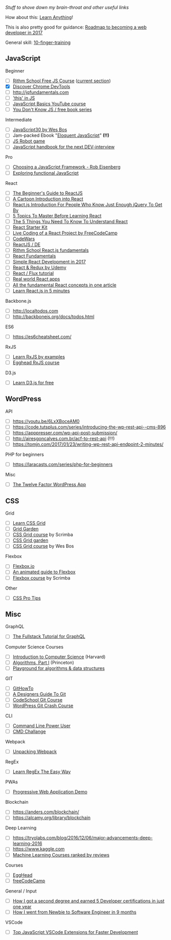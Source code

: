 *Stuff to shove down my brain-throat and other useful links*

How about this: [Learn Anything](https://learn-anything.xyz/)!

This is also pretty good for guidance: [Roadmap to becoming a web developer in 2017](https://medium.freecodecamp.org/a-roadmap-to-becoming-a-web-developer-in-2017-b6ac3dddd0cf)

General skill: [10-finger-training](https://www.schreibtrainer.com)

## JavaScript

Beginner

- [ ] [Rithm School Free JS Course](https://www.rithmschool.com/courses) ([current section](https://www.rithmschool.com/courses/intermediate-javascript-part-2/jquery-animations))
- [x] [Discover Chrome DevTools](http://discover-devtools.codeschool.com)
- [ ] http://jqfundamentals.com
- [ ] ['this' in JS](https://dev.to/rachelralston/the-this-keyword-in-javascript)
- [ ] [JavaScript Basics YouTube course](https://medium.freecodecamp.com/my-giant-javascript-basics-course-is-now-live-on-youtube-and-its-100-free-9020a21bbc27)
- [ ] [You Don't Know JS / free book series](https://github.com/getify/You-Dont-Know-JS)

Intermediate

- [ ] [JavaScript30 by Wes Bos](https://javascript30.com)
- [ ] Jam-packed Ebook "[Eloquent JavaScript](http://eloquentjavascript.net)" **(!!)**
- [ ] [JS Robot game](https://lab.reaal.me/jsrobot/)
- [ ] [JavaScript handbook for the next DEV-interview](https://medium.freecodecamp.org/the-definitive-javascript-handbook-for-a-developer-interview-44ffc6aeb54e)

Pro

- [ ] [Choosing a JavaScript Framework - Rob Eisenberg](https://www.youtube.com/watch?v=6I_GwgoGm1w)
- [ ] [Exploring functional JavaScript](https://gziolo.pl/2016/12/21/exploring-functional-javascript)

React

- [ ] [The Beginner's Guide to ReactJS](https://egghead.io/courses/the-beginner-s-guide-to-reactjs)
- [ ] [A Cartoon Introduction into React](https://code-cartoons.com/a-cartoon-intro-to-redux-3afb775501a6)
- [ ] [React.js Introduction For People Who Know Just Enough jQuery To Get By](http://chibicode.com/react-js-introduction-for-people-who-know-just-enough-jquery-to-get-by/)
- [ ] [5 Topics To Master Before Learning React](https://www.rithmschool.com/blog/5-topics-to-master-before-learning-react)
- [ ] [The 5 Things You Need To Know To Understand React](https://medium.freecodecamp.com/the-5-things-you-need-to-know-to-understand-react-a1dbd5d114a3)
- [ ] [React Starter Kit](https://glitch.com/react-starter-kit)
- [ ] [Live Coding of a React Project by FreeCodeCamp](https://www.youtube.com/watch?v=OUPBEpfBEXo&index=1&list=PLWKjhJtqVAbkxYR9ly9ksx8UYyCpBRmMc)
- [ ] [CodeWars](https://www.codewars.com/?language=javascript)
- [ ] [ReactJS / DE](http://reactjs.de)
- [ ] [Rithm School React.js fundamentals](https://www.rithmschool.com/courses/react-fundamentals)
- [ ] [React Fundamentals](https://reacttraining.com/online/react-fundamentals)
- [ ] [Simple React Development in 2017](https://hackernoon.com/simple-react-development-in-2017-113bd563691f)
- [ ] [React & Redux by Udemy](https://www.udemy.com/react-redux)
- [ ] [React / Flux tutorial](https://www.codementor.io/reactjs/tutorial/react-js-flux-architecture-tutorial)
- [ ] [Real world React apps](https://github.com/jeromedalbert/real-world-react-apps)
- [ ] [All the fundamental React concepts in one article](https://medium.freecodecamp.org/all-the-fundamental-react-js-concepts-jammed-into-this-single-medium-article-c83f9b53eac2)
- [ ] [Learn React.js in 5 minutes](https://medium.freecodecamp.org/learn-react-js-in-5-minutes-526472d292f4)

Backbone.js

- [ ] http://localtodos.com
- [ ] http://backbonejs.org/docs/todos.html

ES6

- [ ] https://es6cheatsheet.com/

RxJS

- [ ] [Learn RxJS by examples](https://medium.com/@mutebg/learn-rxjs-by-examples-c56bf481bec2)
- [ ] [Egghead RxJS course](https://egghead.io/browse/libraries/rxjs)

D3.js

- [ ] [Learn D3.js for free](https://scrimba.com/g/gd3js)

## WordPress

API

- [ ] https://youtu.be/6LxXBoceAM0
- [ ] https://code.tutsplus.com/series/introducing-the-wp-rest-api--cms-896
- [ ] https://apppresser.com/wp-api-post-submission/
- [ ] http://airesgoncalves.com.br/acf-to-rest-api (!!!)
- [ ] https://tomjn.com/2017/01/23/writing-wp-rest-api-endpoint-2-minutes/

PHP for beginners

- [ ] https://laracasts.com/series/php-for-beginners

Misc

- [ ] [The Twelve Factor WordPress App](https://roots.io/twelve-factor-wordpress/)

## CSS

Grid

- [ ] [Learn CSS Grid](http://jensimmons.com/post/feb-27-2017/learn-css-grid)
- [ ] [Grid Garden](http://cssgridgarden.com/)
- [ ] [CSS Grid course](https://scrimba.com/g/gR8PTE) by Scrimba
- [ ] [CSS Grid garden](http://cssgridgarden.com)
- [ ] [CSS Grid course](https://cssgrid.io) by Wes Bos

Flexbox

- [ ] [Flexbox.io](https://flexbox.io)
- [ ] [An animated guide to Flexbox](https://medium.freecodecamp.com/an-animated-guide-to-flexbox-d280cf6afc35#.ubwfrqxau)
- [ ] [Flexbox course](https://scrimba.com/g/gflexbox) by Scrimba

Other

- [ ] [CSS Pro Tips](https://github.com/AllThingsSmitty/css-protips)

## Misc

GraphQL

- [ ] [The Fullstack Tutorial for GraphQL](https://www.howtographql.com)

Computer Science Courses

- [ ] [Introduction to Computer Science](https://www.class-central.com/mooc/442/edx-introduction-to-computer-science) (Harvard)
- [ ] [Algorithms, Part I](https://www.class-central.com/mooc/339/coursera-algorithms-part-i) (Princeton)
- [ ] [Playground for algorithms & data structures](http://cs-playground-react.surge.sh/)

GIT

- [ ] [GitHowTo](https://githowto.com)
- [ ] [A Designers Guide To Git](https://blog.marvelapp.com/designers-guide-git)
- [ ] [CodeSchool Git Course](https://www.codeschool.com/courses/try-git)
- [ ] [WordPress Git Crash Course](https://wppusher.com/wordpress-git-crash-course)

CLI

- [ ] [Command Line Power User](https://commandlinepoweruser.com)
- [ ] [CMD Challange](https://cmdchallenge.com)

Webpack

- [ ] [Unpacking Webpack](https://blog.tighten.co/unpacking-webpack)

RegEx

- [ ] [Learn RegEx The Easy Way](https://github.com/zeeshanu/learn-regex)

PWAs

- [ ] [Progressive Web Application Demo](https://github.com/gokulkrishh/demo-progressive-web-app)

Blockchain

- [ ] https://anders.com/blockchain/
- [ ] https://alcamy.org/library/blockchain

Deep Learning

- [ ] https://tryolabs.com/blog/2016/12/06/major-advancements-deep-learning-2016
- [ ] https://www.kaggle.com
- [ ] [Machine Learning Courses ranked by reviews](https://medium.freecodecamp.org/every-single-machine-learning-course-on-the-internet-ranked-by-your-reviews-3c4a7b8026c0)

Courses

- [ ] [EggHead](https://egghead.io)
- [ ] [freeCodeCamp](https://www.freecodecamp.com)

General / Input

- [ ] [How I got a second degree and earned 5 Developer certifications in just one year](https://medium.freecodecamp.com/how-i-got-a-second-degree-and-earned-5-developer-certifications-in-just-one-year-while-working-and-2b902ee291ab)
- [ ] [How I went from Newbie to Software Engineer in 9 months](https://medium.freecodecamp.org/how-i-went-from-newbie-to-software-engineer-in-9-months-while-working-full-time-460bd8485847)

VSCode

- [ ] [Top JavaScript VSCode Extensions for Faster Development](https://codeburst.io/top-javascript-vscode-extensions-for-faster-development-c687c39596f5)
